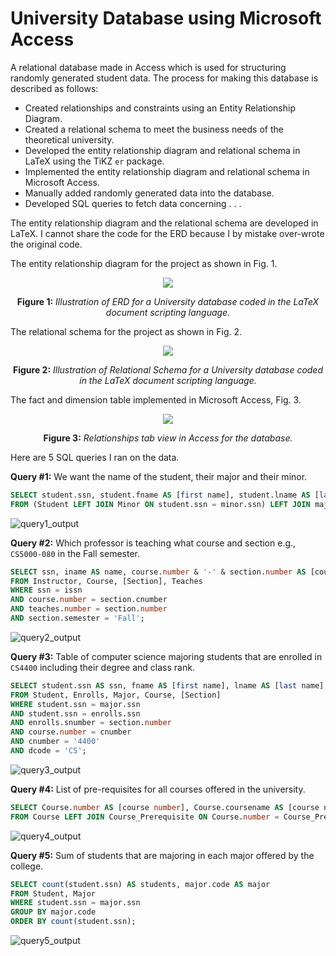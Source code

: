 # University Database using Microsoft Access
A relational database made in Access which is used for structuring randomly generated student data. 
The process for making this database is described as follows:
- Created relationships and constraints using an Entity Relationship Diagram.
- Created a relational schema to meet the business needs of the theoretical university.
- Developed the entity relationship diagram and relational schema in LaTeX using the TiKZ `er` package. 
- Implemented the entity relationship diagram and relational schema in Microsoft Access.
- Manually added randomly generated data into the database.
- Developed SQL queries to fetch data concerning . . . 

The entity relationship diagram and the relational schema are developed in LaTeX.
I cannot share the code for the ERD because I by mistake over-wrote the original code.

The entity relationship diagram for the project as shown in Fig. 1.
<p align="center">
  <img src="https://github.com/miahj1/University-Database-using-Microsoft-Access/assets/84815985/e4b125a5-4254-42ab-96a5-3283ee5208c0" >
</p>
<p align="center""><strong>Figure 1:</strong><i> Illustration of ERD for a University database coded in the LaTeX document scripting language.</i></p>

The relational schema for the project as shown in Fig. 2.

<p align="center">
  <img src="https://github.com/miahj1/University-Database-using-Microsoft-Access/assets/84815985/c4ded4e8-302a-471f-94a1-e6157fce3ab3" >
</p>
<p align="center""><strong>Figure 2:</strong><i> Illustration of Relational Schema for a University database coded in the LaTeX document scripting language.</i></p>

The fact and dimension table implemented in Microsoft Access, Fig. 3.

<p align="center">
  <img src="https://github.com/miahj1/University-Database-using-Microsoft-Access/assets/84815985/ce15d603-7e15-49d1-83c4-dbbbe68807da" >
</p>
<p align="center""><strong>Figure 3:</strong><i> Relationships tab view in Access for the database.</i></p>

Here are 5 SQL queries I ran on the data.

<strong>Query #1:</strong> We want the name of the student, their major and their minor.

```sql
SELECT student.ssn, student.fname AS [first name], student.lname AS [last name], minor.code AS minor, major.code AS major
FROM (Student LEFT JOIN Minor ON student.ssn = minor.ssn) LEFT JOIN major ON student.ssn = major.ssn;
```
![query1_output](https://github.com/miahj1/University-Database-using-Microsoft-Access/assets/84815985/0c73d7f5-88fc-4b55-acae-871b534f0b39)

<strong>Query #2:</strong> Which professor is teaching what course and section e.g., `CS5000-080` in the Fall semester.
```sql
SELECT ssn, iname AS name, course.number & '-' & section.number AS [course-section]
FROM Instructor, Course, [Section], Teaches
WHERE ssn = issn 
AND course.number = section.cnumber 
AND teaches.number = section.number
AND section.semester = 'Fall';
```
![query2_output](https://github.com/miahj1/University-Database-using-Microsoft-Access/assets/84815985/53612aab-6a0a-4c1f-aa68-79d49b51c667)

<strong>Query #3:</strong> Table of computer science majoring students that are enrolled in `CS4400` including their degree and class rank.
```sql
SELECT student.ssn AS ssn, fname AS [first name], lname AS [last name], program AS [degree program], class, code AS major
FROM Student, Enrolls, Major, Course, [Section]
WHERE student.ssn = major.ssn
AND student.ssn = enrolls.ssn
AND enrolls.snumber = section.number
AND course.number = cnumber
AND cnumber = '4400'
AND dcode = 'CS';
```
![query3_output](https://github.com/miahj1/University-Database-using-Microsoft-Access/assets/84815985/6158658a-fce1-4fe8-abb0-8827afdbda58)

<strong>Query #4:</strong> List of pre-requisites for all courses offered in the university.
```sql
SELECT Course.number AS [course number], Course.coursename AS [course name], Course_Prerequisite.prerequisite AS [pre-requisite], Course.offering_dept AS [department name]
FROM Course LEFT JOIN Course_Prerequisite ON Course.number = Course_Prerequisite.Number;
```
![query4_output](https://github.com/miahj1/University-Database-using-Microsoft-Access/assets/84815985/f11e8453-91b5-4915-b00d-ee32782cd68c)

<strong>Query #5:</strong> Sum of students that are majoring in each major offered by the college.
```sql
SELECT count(student.ssn) AS students, major.code AS major
FROM Student, Major
WHERE student.ssn = major.ssn
GROUP BY major.code
ORDER BY count(student.ssn);
```
![query5_output](https://github.com/miahj1/University-Database-using-Microsoft-Access/assets/84815985/cb490a49-d717-4c3e-a5fe-293b550e7470)
